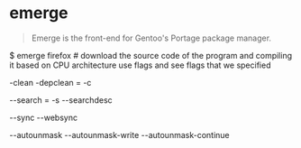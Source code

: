 emerge
===


> Emerge is the front-end for Gentoo's Portage package manager.


$ emerge firefox # download the source code of the program and compiling it based on CPU architecture use flags and see flags that we specified

-clean
-depclean = -c

--search = -s
--searchdesc

--sync
--websync

--autounmask
--autounmask-write
--autounmask-continue



